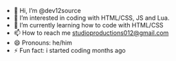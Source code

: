 - 👋 Hi, I’m @dev12source
- 👀 I’m interested in coding with HTML/CSS, JS and Lua.
- 🌱 I’m currently learning how to code with HTML/CSS
- 📫 How to reach me studioproductions012@gmail.com
- 😄 Pronouns: he/him
- ⚡ Fun fact: i started coding months ago

<!---
dev12source/dev12source is a ✨ special ✨ repository because its `README.md` (this file) appears on your GitHub profile.
You can click the Preview link to take a look at your changes.
--->
